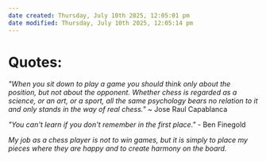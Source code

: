 ```yaml
---
date created: Thursday, July 10th 2025, 12:05:01 pm
date modified: Thursday, July 10th 2025, 12:05:14 pm
---
```


# Quotes:

*"When you sit down to play a game you should think only about the position, but not about the opponent. Whether chess is regarded as a science, or an art, or a sport, all the same psychology bears no relation to it and only stands in the way of real chess."* ~ Jose Raul Capablanca

*"You can't learn if you don't remember in the first place."* - Ben Finegold

*My job as a chess player is not to win games, but it is simply to place my pieces where they are happy and to create harmony on the board.*

